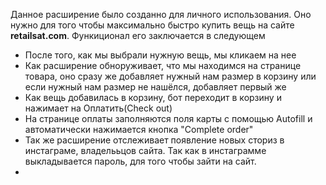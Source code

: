 Данное расширение было созданно для личного использования. Оно нужно для того чтобы максимально быстро купить вещь на сайте <strong>retailsat.com</strong>. 
Функиционал его заключается в следующем
<ul>
<li>После того, как мы выбрали нужную вещь, мы кликаем на нее</li>
<li>Как расширение обноруживает, что мы находимся на странице товара, оно сразу же добавляет нужный нам размер в корзину или если нужный нам размер не нашёлся, добавляет первый же</li>
<li>Как вещь добавилась в корзину, бот переходит в корзину и нажимает на Оплатить(Check out)</li>
<li>На странице оплаты заполняются поля карты с помощью Autofill и автоматически нажимается кнопка "Complete order"</li>
<li>Так же расширение отслеживает появление новых сториз в инстаграме, владелььцов сайта. Так как в инстаграмме выкладывается пароль, для того чтобы зайти на сайт.</li>
<li></li>
 </ul>